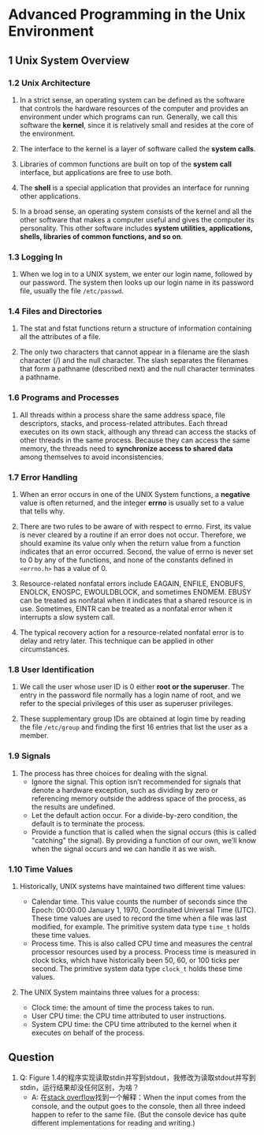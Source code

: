 # Advanced Programming in the Unix Environment

## 1 Unix System Overview

### 1.2 Unix Architecture

1. In a strict sense, an operating system can be defined as the software that controls the hardware resources of the computer and provides an environment under which programs can run. Generally, we call this software the **kernel**, since it is relatively small and resides at the core of the environment.

2. The interface to the kernel is a layer of software called the **system calls**.

3. Libraries of common functions are built on top of the **system call** interface, but applications are free to use both.

4. The **shell** is a special application that provides an interface for running other applications.

5. In a broad sense, an operating system consists of the kernel and all the other software that makes a computer useful and gives the computer its personality. This other software includes **system utilities, applications, shells, libraries of common functions, and so on**.

### 1.3 Logging In

1. When we log in to a UNIX system, we enter our login name, followed by our password. The system then looks up our login name in its password file, usually the file `/etc/passwd`.

### 1.4 Files and Directories

1. The stat and fstat functions return a structure of information containing all the attributes of a file.

2. The only two characters that cannot appear in a filename are the slash character (/) and the null character. The slash separates the filenames that form a pathname (described next) and the null character terminates a pathname.

### 1.6 Programs and Processes

1. All threads within a process share the same address space, file descriptors, stacks, and process-related attributes. Each thread executes on its own stack, although any thread can access the stacks of other threads in the same process. Because they can access the same memory, the threads need to **synchronize access to shared data** among themselves to avoid inconsistencies.

### 1.7 Error Handling

1. When an error occurs in one of the UNIX System functions, a **negative** value is often returned, and the integer **errno** is usually set to a value that tells why.

2. There are two rules to be aware of with respect to errno. First, its value is never cleared by a routine if an error does not occur. Therefore, we should examine its value only when the return value from a function indicates that an error occurred. Second, the value of errno is never set to 0 by any of the functions, and none of the constants defined in `<errno.h>` has a value of 0.

3. Resource-related nonfatal errors include EAGAIN, ENFILE, ENOBUFS, ENOLCK, ENOSPC, EWOULDBLOCK, and sometimes ENOMEM. EBUSY can be treated as nonfatal when it indicates that a shared resource is in use. Sometimes, EINTR can be treated as a nonfatal error when it interrupts a slow system call.

4. The typical recovery action for a resource-related nonfatal error is to delay and retry later. This technique can be applied in other circumstances.

### 1.8 User Identification

1. We call the user whose user ID is 0 either **root or the superuser**. The entry in the password file normally has a login name of root, and we refer to the special privileges of this user as superuser privileges.

2. These supplementary group IDs are obtained at login time by reading the file `/etc/group` and finding the first 16 entries that list the user as a member.

### 1.9 Signals

1. The process has three choices for dealing with the signal.
    - Ignore the signal. This option isn’t recommended for signals that denote a hardware exception, such as dividing by zero or referencing memory outside the address space of the process, as the results are undefined.
    - Let the default action occur. For a divide-by-zero condition, the default is to terminate the process.
    - Provide a function that is called when the signal occurs (this is called "catching" the signal). By providing a function of our own, we’ll know when the signal occurs and we can handle it as we wish.

### 1.10 Time Values

1. Historically, UNIX systems have maintained two different time values:
    - Calendar time. This value counts the number of seconds since the Epoch: 00:00:00 January 1, 1970, Coordinated Universal Time (UTC). These time values are used to record the time when a file was last modified, for example.  The primitive system data type `time_t` holds these time values.
    - Process time. This is also called CPU time and measures the central processor resources used by a process. Process time is measured in clock ticks, which have historically been 50, 60, or 100 ticks per second.  The primitive system data type `clock_t` holds these time values.

2. The UNIX System maintains three values for a process:
    - Clock time: the amount of time the process takes to run.
    - User CPU time: the CPU time attributed to user instructions.
    - System CPU time: the CPU time attributed to the kernel when it executes on behalf of the process.

## Question

1. Q: Figure 1.4的程序实现读取stdin并写到stdout，我修改为读取stdout并写到stdin，运行结果却没任何区别，为啥？
    - A: 在[stack overflow][1]找到一个解释：When the input comes from the console, and the output goes to the console, then all three indeed happen to refer to the same file. (But the console device has quite different implementations for reading and writing.)

[1]: https://stackoverflow.com/questions/51532911/are-stdin-and-stdout-actually-the-same-file
